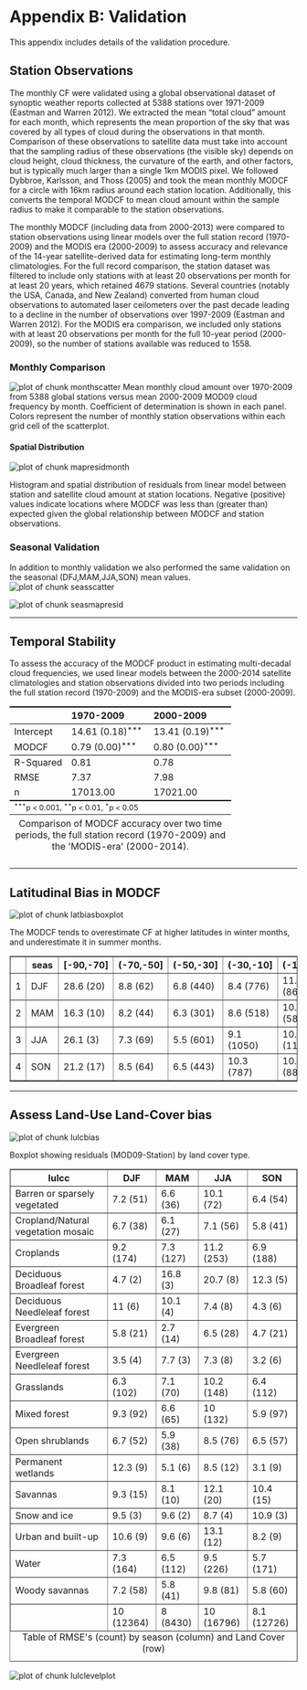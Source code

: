 Appendix B: Validation
=======================

This appendix includes details of the validation procedure.








## Station Observations

The monthly CF were validated using a global observational dataset of synoptic weather reports collected at 5388 stations over 1971-2009 (Eastman and Warren 2012).  We extracted the mean “total cloud” amount for each month, which represents the mean proportion of the sky that was covered by all types of cloud during the observations in that month.  Comparison of these observations to satellite data must take into account that the sampling radius of these observations (the visible sky) depends on cloud height, cloud thickness, the curvature of the earth, and other factors, but is typically much larger than a single 1km MODIS pixel.  We followed Dybbroe, Karlsson, and Thoss (2005) and took the mean monthly MODCF for a circle with 16km radius around each station location.  Additionally, this converts the temporal MODCF to mean cloud amount within the sample radius to make it comparable to the station observations.



The monthly MODCF (including data from 2000-2013) were compared to station observations using linear models over the full station record (1970-2009) and the MODIS era (2000-2009) to assess accuracy and relevance of the 14-year satellite-derived data for estimating long-term monthly climatologies.  For the full record comparison, the station dataset was filtered to include only stations with at least 20 observations per month for at least 20 years, which retained 4679 stations.  Several countries (notably the USA, Canada, and New Zealand) converted from human cloud observations to automated laser ceilometers over the past decade leading to a decline in the number of observations over 1997-2009 (Eastman and Warren 2012). For the MODIS era comparison, we included only stations with at least 20 observations per month for the full 10-year period (2000-2009), so the number of stations available was reduced to 1558. 


### Monthly Comparison
![plot of chunk monthscatter](figure/monthscatter.png) 
Mean monthly cloud amount over 1970-2009 from 5388 global stations versus mean 2000-2009 MOD09 cloud frequency by month.  Coefficient of determination is shown in each panel.  Colors represent the number of monthly station observations within each grid cell of the scatterplot.


#### Spatial Distribution 
![plot of chunk mapresidmonth](figure/mapresidmonth.png) 

Histogram and spatial distribution of residuals from linear model between station and satellite cloud amount at station locations.  Negative (positive) values indicate locations where MODCF was less than (greater than) expected given the global relationship between MODCF and station observations.  


### Seasonal Validation
In addition to monthly validation we also performed the same validation on the seasonal (DFJ,MAM,JJA,SON) mean values.
![plot of chunk seasscatter](figure/seasscatter.png) 

![plot of chunk seasmapresid](figure/seasmapresid.png) 

___________________________
## Temporal Stability



To assess the accuracy of the MODCF product in estimating multi-decadal cloud frequencies, we used linear models between the 2000-2014 satellite climatologies and station observations divided into two periods including the full station record (1970-2009) and the MODIS-era subset (2000-2009).     

<table cellspacing="0" align="center" style="border: none;">
  <caption align="bottom" style="margin-top:0.3em;">Comparison of MODCF accuracy over two time periods, the full station record (1970-2009) and the 'MODIS-era' (2000-2014).</caption>
  <tr>
    <th style="text-align: left; border-top: 2px solid black; border-bottom: 1px solid black; padding-right: 12px;"></th>
    <th style="text-align: left; border-top: 2px solid black; border-bottom: 1px solid black; padding-right: 12px;"><b>1970-2009</b></th>
    <th style="text-align: left; border-top: 2px solid black; border-bottom: 1px solid black; padding-right: 12px;"><b>2000-2009</b></th>
  </tr>
  <tr>
    <td style="padding-right: 12px; border: none;">Intercept</td>
    <td style="padding-right: 12px; border: none;">14.61 (0.18)<sup style="vertical-align: 4px;">***</sup></td>
    <td style="padding-right: 12px; border: none;">13.41 (0.19)<sup style="vertical-align: 4px;">***</sup></td>
  </tr>
  <tr>
    <td style="padding-right: 12px; border: none;">MODCF</td>
    <td style="padding-right: 12px; border: none;">0.79 (0.00)<sup style="vertical-align: 4px;">***</sup></td>
    <td style="padding-right: 12px; border: none;">0.80 (0.00)<sup style="vertical-align: 4px;">***</sup></td>
  </tr>
  <tr>
    <td style="border-top: 1px solid black;">R-Squared</td>
    <td style="border-top: 1px solid black;">0.81</td>
    <td style="border-top: 1px solid black;">0.78</td>
  </tr>
  <tr>
    <td style="padding-right: 12px; border: none;">RMSE</td>
    <td style="padding-right: 12px; border: none;">7.37</td>
    <td style="padding-right: 12px; border: none;">7.98</td>
  </tr>
  <tr>
    <td style="border-bottom: 2px solid black;">n</td>
    <td style="border-bottom: 2px solid black;">17013.00</td>
    <td style="border-bottom: 2px solid black;">17021.00</td>
  </tr>
  <tr>
    <td style="padding-right: 12px; border: none;" colspan="3"><span style="font-size:0.8em"><sup style="vertical-align: 4px;">***</sup>p &lt; 0.001, <sup style="vertical-align: 4px;">**</sup>p &lt; 0.01, <sup style="vertical-align: 4px;">*</sup>p &lt; 0.05</span></td>
  </tr>
</table>

____________________________
## Latitudinal Bias in MODCF

![plot of chunk latbiasboxplot](figure/latbiasboxplot.png) 

The MODCF tends to overestimate CF at higher latitudes in winter months, and underestimate it in summer months.  

<!-- html table generated in R 3.1.0 by xtable 1.7-3 package -->
<!-- Fri Apr 25 17:35:42 2014 -->
<TABLE border=1>
<TR> <TH>  </TH> <TH> seas </TH> <TH> [-90,-70] </TH> <TH> (-70,-50] </TH> <TH> (-50,-30] </TH> <TH> (-30,-10] </TH> <TH> (-10,10] </TH> <TH> (10,30] </TH> <TH> (30,50] </TH> <TH> (50,70] </TH> <TH> (70,90] </TH>  </TR>
  <TR> <TD align="right"> 1 </TD> <TD> DJF </TD> <TD> 28.6 (20) </TD> <TD> 8.8 (62) </TD> <TD> 6.8 (440) </TD> <TD> 8.4 (776) </TD> <TD> 11.6 (865) </TD> <TD> 9.9 (2044) </TD> <TD> 8.7 (5088) </TD> <TD> 11 (3753) </TD> <TD> 14.8 (116) </TD> </TR>
  <TR> <TD align="right"> 2 </TD> <TD> MAM </TD> <TD> 16.3 (10) </TD> <TD> 8.2 (44) </TD> <TD> 6.3 (301) </TD> <TD> 8.6 (518) </TD> <TD> 10.5 (580) </TD> <TD> 8.8 (1363) </TD> <TD> 6.7 (3469) </TD> <TD> 7.8 (2555) </TD> <TD> 14.7 (154) </TD> </TR>
  <TR> <TD align="right"> 3 </TD> <TD> JJA </TD> <TD> 26.1 (3) </TD> <TD> 7.3 (69) </TD> <TD> 5.5 (601) </TD> <TD> 9.1 (1050) </TD> <TD> 10.5 (1176) </TD> <TD> 10.7 (2725) </TD> <TD> 7.4 (6864) </TD> <TD> 10.3 (5116) </TD> <TD> 31 (336) </TD> </TR>
  <TR> <TD align="right"> 4 </TD> <TD> SON </TD> <TD> 21.2 (17) </TD> <TD> 8.5 (64) </TD> <TD> 6.5 (443) </TD> <TD> 10.3 (787) </TD> <TD> 10.7 (881) </TD> <TD> 9.5 (2050) </TD> <TD> 6.8 (5201) </TD> <TD> 7.1 (3898) </TD> <TD> 13.3 (239) </TD> </TR>
   </TABLE>

____________________________
## Assess Land-Use Land-Cover bias
![plot of chunk lulcbias](figure/lulcbias.png) 

Boxplot showing residuals (MOD09-Station) by land cover type.  

<!-- html table generated in R 3.1.0 by xtable 1.7-3 package -->
<!-- Fri Apr 25 17:35:43 2014 -->
<TABLE border=1>
<CAPTION ALIGN="bottom"> Table of RMSE's (count) by season (column) and Land Cover (row) </CAPTION>
<TR> <TH> lulcc </TH> <TH> DJF </TH> <TH> MAM </TH> <TH> JJA </TH> <TH> SON </TH>  </TR>
  <TR> <TD> Barren or sparsely vegetated  </TD> <TD> 7.2 (51) </TD> <TD> 6.6 (36) </TD> <TD> 10.1 (72) </TD> <TD> 6.4 (54) </TD> </TR>
  <TR> <TD> Cropland/Natural vegetation mosaic  </TD> <TD> 6.7 (38) </TD> <TD> 6.1 (27) </TD> <TD> 7.1 (56) </TD> <TD> 5.8 (41) </TD> </TR>
  <TR> <TD> Croplands  </TD> <TD> 9.2 (174) </TD> <TD> 7.3 (127) </TD> <TD> 11.2 (253) </TD> <TD> 6.9 (188) </TD> </TR>
  <TR> <TD> Deciduous Broadleaf forest  </TD> <TD> 4.7 (2) </TD> <TD> 16.8 (3) </TD> <TD> 20.7 (8) </TD> <TD> 12.3 (5) </TD> </TR>
  <TR> <TD> Deciduous Needleleaf forest  </TD> <TD> 11 (6) </TD> <TD> 10.1 (4) </TD> <TD> 7.4 (8) </TD> <TD> 4.3 (6) </TD> </TR>
  <TR> <TD> Evergreen Broadleaf forest  </TD> <TD> 5.8 (21) </TD> <TD> 2.7 (14) </TD> <TD> 6.5 (28) </TD> <TD> 4.7 (21) </TD> </TR>
  <TR> <TD> Evergreen Needleleaf forest  </TD> <TD> 3.5 (4) </TD> <TD> 7.7 (3) </TD> <TD> 7.3 (8) </TD> <TD> 3.2 (6) </TD> </TR>
  <TR> <TD> Grasslands  </TD> <TD> 6.3 (102) </TD> <TD> 7.1 (70) </TD> <TD> 10.2 (148) </TD> <TD> 6.4 (112) </TD> </TR>
  <TR> <TD> Mixed forest  </TD> <TD> 9.3 (92) </TD> <TD> 6.6 (65) </TD> <TD> 10 (132) </TD> <TD> 5.9 (97) </TD> </TR>
  <TR> <TD> Open shrublands  </TD> <TD> 6.7 (52) </TD> <TD> 5.9 (38) </TD> <TD> 8.5 (76) </TD> <TD> 6.5 (57) </TD> </TR>
  <TR> <TD> Permanent wetlands  </TD> <TD> 12.3 (9) </TD> <TD> 5.1 (6) </TD> <TD> 8.5 (12) </TD> <TD> 3.1 (9) </TD> </TR>
  <TR> <TD> Savannas  </TD> <TD> 9.3 (15) </TD> <TD> 8.1 (10) </TD> <TD> 12.1 (20) </TD> <TD> 10.4 (15) </TD> </TR>
  <TR> <TD> Snow and ice  </TD> <TD> 9.5 (3) </TD> <TD> 9.6 (2) </TD> <TD> 8.7 (4) </TD> <TD> 10.9 (3) </TD> </TR>
  <TR> <TD> Urban and built-up  </TD> <TD> 10.6 (9) </TD> <TD> 9.6 (6) </TD> <TD> 13.1 (12) </TD> <TD> 8.2 (9) </TD> </TR>
  <TR> <TD> Water  </TD> <TD> 7.3 (164) </TD> <TD> 6.5 (112) </TD> <TD> 9.5 (226) </TD> <TD> 5.7 (171) </TD> </TR>
  <TR> <TD> Woody savannas  </TD> <TD> 7.2 (58) </TD> <TD> 5.8 (41) </TD> <TD> 9.8 (81) </TD> <TD> 5.8 (60) </TD> </TR>
  <TR> <TD>  </TD> <TD> 10 (12364) </TD> <TD> 8 (8430) </TD> <TD> 10 (16796) </TD> <TD> 8.1 (12726) </TD> </TR>
   </TABLE>


![plot of chunk lulclevelplot](figure/lulclevelplot.png) 



